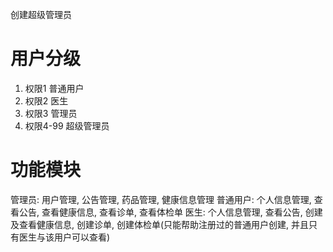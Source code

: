 创建超级管理员

# 用户分级

1. 权限1 普通用户
2. 权限2 医生
3. 权限3 管理员
4. 权限4-99 超级管理员

# 功能模块
管理员: 用户管理, 公告管理, 药品管理, 健康信息管理
普通用户: 个人信息管理, 查看公告, 查看健康信息, 查看诊单, 查看体检单
医生: 个人信息管理, 查看公告, 创建及查看健康信息, 创建诊单, 创建体检单(只能帮助注册过的普通用户创建, 并且只有医生与该用户可以查看)


